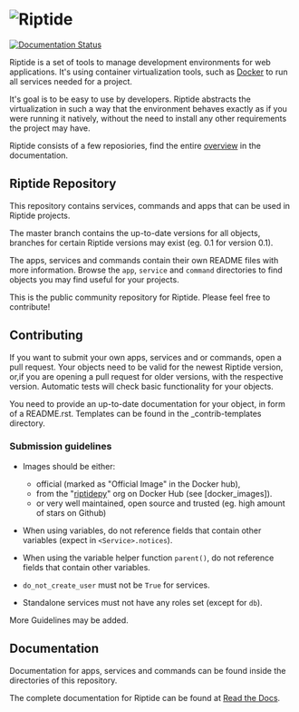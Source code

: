# ![Riptide](https://riptide-docs.readthedocs.io/en/latest/_images/logo.png)

[<img src="https://readthedocs.org/projects/riptide-docs/badge/?version=latest" alt="Documentation Status">](https://riptide-docs.readthedocs.io/en/latest/)

Riptide is a set of tools to manage development environments for web applications.
It's using container virtualization tools, such as [Docker](https://www.docker.com/)
to run all services needed for a project.

It's goal is to be easy to use by developers.
Riptide abstracts the virtualization in such a way that the environment behaves exactly
as if you were running it natively, without the need to install any other requirements
the project may have.

Riptide consists of a few reposiories, find the entire [overview](https://riptide-docs.readthedocs.io/en/latest/development.html) in the documentation.

## Riptide Repository

This repository contains services, commands and apps that can be used in Riptide projects.

The master branch contains the up-to-date versions for all objects, branches for certain
Riptide versions may exist (eg. 0.1 for version 0.1).

The apps, services and commands contain their own README files with more information.
Browse the `app`, `service` and `command` directories to find objects you may
find useful for your projects.

This is the public community repository for Riptide. Please feel free to contribute!

## Contributing

If you want to submit your own apps, services and or commands, open a pull request. Your
objects need to be valid for the newest Riptide version, or,if you are opening a pull
request for older versions, with the respective version. Automatic tests will check basic
functionality for your objects.

You need to provide an up-to-date documentation for your object, in form of a README.rst. Templates
can be found in the \_contrib-templates directory.

### Submission guidelines

- Images should be either:

  - official (marked as "Official Image" in the Docker hub),
  - from the "[riptidepy](https://hub.docker.com/u/riptidepy)" org on Docker Hub (see [docker_images]).
  - or very well maintained, open source and trusted (eg. high amount of stars on Github)

- When using variables, do not reference fields that contain other variables (expect
  in `<Service>.notices`).

- When using the variable helper function `parent()`, do not reference fields that
  contain other variables.

- `do_not_create_user` must not be `True` for services.

- Standalone services must not have any roles set (except for `db`).

More Guidelines may be added.

## Documentation

Documentation for apps, services and commands can be found inside the directories
of this repository.

The complete documentation for Riptide can be found at [Read the Docs](https://riptide-docs.readthedocs.io/en/latest/).

